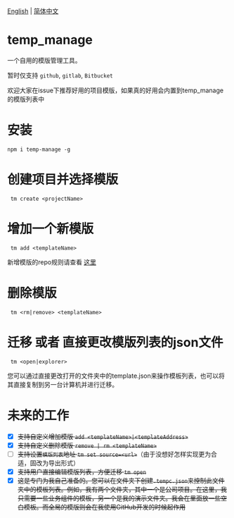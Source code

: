 
<p>
  <a href="https://github.com/wegi8/temp_manage/blob/main/README.md">English</a> | 
  <a href="https://github.com/wegi8/temp_manage/blob/main/README.zh.md">简体中文</a>
</p>

# temp_manage

一个自用的模版管理工具。

暂时仅支持 `github`, `gitlab`, `Bitbucket`

欢迎大家在issue下推荐好用的项目模版，如果真的好用会内置到temp_manage的模版列表中

# 安装

```shell
npm i temp-manage -g
```

# 创建项目并选择模版

```shell
 tm create <projectName>
```

# 增加一个新模版

```shell
 tm add <templateName>
```

新增模版的repo规则请查看 [这里](https://www.npmjs.com/package/download-git-repo)

# 删除模版

```shell
 tm <rm|remove> <templateName>
```

# 迁移 或者 直接更改模版列表的json文件

```shell
 tm <open|explorer>
```

您可以通过直接更改打开的文件夹中的template.json来操作模板列表，也可以将其直接复制到另一台计算机并进行迁移。

# 未来的工作

- [x] ~~支持自定义增加模版 `add <templateName>|<templateAddress>`~~
- [x] ~~支持自定义删除模版 `remove | rm <templateName>`~~
- [ ] ~~支持设置`模版列表`地址 `tm set source=<url>`~~（由于没想好怎样实现更为合适，固改为导出形式）
- [x] ~~支持用户直接编辑模版列表，方便迁移 `tm open`~~
- [x] ~~这是专门为我自己准备的。您可以在文件夹下创建`.tempc.json`来控制此文件夹中的模板列表。例如，我有两个文件夹，其中一个是公司项目。在这里，我只需要一些业务组件的模板，另一个是我的演示文件夹。我会在里面放一些空白模板。而全局的模版则会在我使用GitHub开发的时候起作用~~

